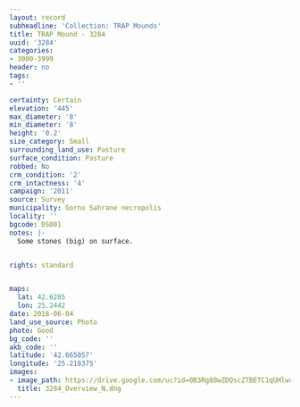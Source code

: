 ```yaml
---
layout: record
subheadline: 'Collection: TRAP Mounds'
title: TRAP Mound - 3284
uuid: '3284'
categories:
- 3000-3999
header: no
tags:
- ''

certainty: Certain
elevation: '445'
max_diameter: '8'
min_diameter: '8'
height: '0.2'
size_category: Small
surrounding_land_use: Pasture
surface_condition: Pasture
robbed: No
crm_condition: '2'
crm_intactness: '4'
campaign: '2011'
source: Survey
municipality: Gorno Sahrane necropolis
locality: ''
bgcode: DS001
notes: |-
  Some stones (big) on surface.


rights: standard


maps:
  lat: 42.6285
  lon: 25.2442
date: 2018-06-04
land_use_source: Photo
photo: Good
bg_code: ''
akb_code: ''
latitude: '42.665057'
longitude: '25.218375'
images:
- image_path: https://drive.google.com/uc?id=0B3Rg88wZDQscZTBETC1qUHlwc0k
  title: 3284_Overview_N.dng
---
```

